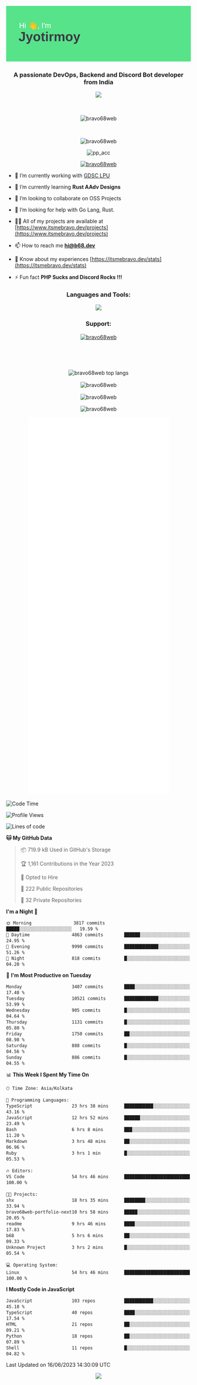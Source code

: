 <p align="center"><img src="header.png"></p>
<h3 align="center">A passionate DevOps, Backend and Discord Bot developer from India</h3>

<p align="center"><a href="https://discord.com/users/457039372009865226"><img src="https://lanyard-profile-readme.vercel.app/api/457039372009865226"></a></p>
                           
<br>
<p align="center"> <img src="https://komarev.com/ghpvc/?username=bravo68web&label=Profile%20views&color=0e75b6&style=flat" alt="bravo68web" /> </p>
<br>


<p align="center"><img src="https://github-profile-trophy.vercel.app/?username=bravo68web&theme=discord&column=3&row=2" alt="bravo68web" /> </p>
<p align="center"><img src="https://osu-embed.b68dev.xyz/pp_acc" alt="pp_acc" /> </p>

<p align="center"> <a href="https://twitter.com/bravo68web" target="blank"><img src="https://img.shields.io/twitter/follow/bravo68web?logo=twitter&style=for-the-badge" alt="bravo68web" /></a> </p>

- 🔭 I’m currently working with [GDSC LPU](https://gdsclpu.live/)

- 🌱 I’m currently learning **Rust AAdv Designs**

- 👯 I’m looking to collaborate on OSS Projects

- 🤝 I’m looking for help with Go Lang, Rust.

- 👨‍💻 All of my projects are available at [https://www.itsmebravo.dev/projects](https://www.itsmebravo.dev/projects)

<!-- - 💬 Ask me about **DF Techs** -->

- 📫 How to reach me **hi@b68.dev**

- 📄 Know about my experiences [https://itsmebravo.dev/stats](https://itsmebravo.dev/stats)

- ⚡ Fun fact **PHP Sucks and Discord Rocks !!!**

<h3 align="center">Languages and Tools:</h3>
<p align="center"> 
<img src="https://skillicons.dev/icons?i=aws,bash,c,cs,cpp,cloudflare,css,dart,devto,discord,bots,docker,electron,ember,emotion,express,fastapi,figma,firebase,flask,gcp,git,github,githubactions,go,gitlab,graphql,heroku,html,ai,ipfs,js,jest,linux,md,mastodon,mongodb,neovim,netlify,nextjs,nginx,nodejs,postgres,postman,powershell,py,react,redis,regex,replit,rocket,rust,sqlite,mysql,stackoverflow,styledcomponents,supabase,sentry,solidity,svg,tailwind,tauri,twitter,ts,unity,v,vercel,vim,vite,wasm,webpack,workers&perline=8&theme=dark" />
</p>

<h3 align="center">Support:</h3>
<p align="center"><a href="https://www.buymeacoffee.com/bravo68web"> <img align="center" src="https://cdn.buymeacoffee.com/buttons/v2/default-yellow.png" height="50" width="210" alt="bravo68web" /></a></p><br><br>
<br>

<p align="center"> <img align="center" src="https://github-readme-stats-sync.vercel.app/api/top-langs?username=bravo68web&count_private=true&show_icons=true&theme=radical&border_radius=10&&langs_count=10&layout=compact" alt="bravo68web top langs" /></p>

<p align="center"> <img align="center" src="https://github-readme-stats-sync.vercel.app/api?username=bravo68web&count_private=true&show_icons=true&theme=radical&border_radius=10" alt="bravo68web" /></p>

<p align="center"> <img align="center" src="https://github-readme-streak-stats.herokuapp.com?user=bravo68web&theme=dracula&hide_border=true" alt="bravo68web" /></p>

<p align="center"> <img align="center" src="https://github-readme-stats-sync.vercel.app/api/wakatime?username=bravo68web&count_private=true&show_icons=true&theme=aura_dark&border_radius=10&&langs_count=10&layout=compact&range=last_7_days" alt="bravo68web" /></p>

<p align="center"><img src="https://raw.githubusercontent.com/BRAVO68WEB/BRAVO68WEB/master/github-metrics.svg"></p>

<!--START_SECTION:waka-->
![Code Time](http://img.shields.io/badge/Code%20Time-4%2C907%20hrs%2050%20mins-blue)

![Profile Views](http://img.shields.io/badge/Profile%20Views-17-blue)

![Lines of code](https://img.shields.io/badge/From%20Hello%20World%20I%27ve%20Written-58.8%20million%20lines%20of%20code-blue)

**🐱 My GitHub Data** 

> 📦 719.9 kB Used in GitHub's Storage 
 > 
> 🏆 1,161 Contributions in the Year 2023
 > 
> 💼 Opted to Hire
 > 
> 📜 222 Public Repositories 
 > 
> 🔑 32 Private Repositories 
 > 
**I'm a Night 🦉** 

```text
🌞 Morning                3817 commits        █████░░░░░░░░░░░░░░░░░░░░   19.59 % 
🌆 Daytime                4863 commits        ██████░░░░░░░░░░░░░░░░░░░   24.95 % 
🌃 Evening                9990 commits        █████████████░░░░░░░░░░░░   51.26 % 
🌙 Night                  818 commits         █░░░░░░░░░░░░░░░░░░░░░░░░   04.20 % 
```
📅 **I'm Most Productive on Tuesday** 

```text
Monday                   3407 commits        ████░░░░░░░░░░░░░░░░░░░░░   17.48 % 
Tuesday                  10521 commits       █████████████░░░░░░░░░░░░   53.99 % 
Wednesday                905 commits         █░░░░░░░░░░░░░░░░░░░░░░░░   04.64 % 
Thursday                 1131 commits        █░░░░░░░░░░░░░░░░░░░░░░░░   05.80 % 
Friday                   1750 commits        ██░░░░░░░░░░░░░░░░░░░░░░░   08.98 % 
Saturday                 888 commits         █░░░░░░░░░░░░░░░░░░░░░░░░   04.56 % 
Sunday                   886 commits         █░░░░░░░░░░░░░░░░░░░░░░░░   04.55 % 
```


📊 **This Week I Spent My Time On** 

```text
🕑︎ Time Zone: Asia/Kolkata

💬 Programming Languages: 
TypeScript               23 hrs 38 mins      ███████████░░░░░░░░░░░░░░   43.16 % 
JavaScript               12 hrs 52 mins      ██████░░░░░░░░░░░░░░░░░░░   23.49 % 
Bash                     6 hrs 8 mins        ███░░░░░░░░░░░░░░░░░░░░░░   11.20 % 
Markdown                 3 hrs 48 mins       ██░░░░░░░░░░░░░░░░░░░░░░░   06.96 % 
Ruby                     3 hrs 1 min         █░░░░░░░░░░░░░░░░░░░░░░░░   05.53 % 

🔥 Editors: 
VS Code                  54 hrs 46 mins      █████████████████████████   100.00 % 

🐱‍💻 Projects: 
shx                      18 hrs 35 mins      ████████░░░░░░░░░░░░░░░░░   33.94 % 
bravo68web-portfolio-next10 hrs 58 mins      █████░░░░░░░░░░░░░░░░░░░░   20.05 % 
readme                   9 hrs 46 mins       ████░░░░░░░░░░░░░░░░░░░░░   17.83 % 
b68                      5 hrs 6 mins        ██░░░░░░░░░░░░░░░░░░░░░░░   09.33 % 
Unknown Project          3 hrs 2 mins        █░░░░░░░░░░░░░░░░░░░░░░░░   05.54 % 

💻 Operating System: 
Linux                    54 hrs 46 mins      █████████████████████████   100.00 % 
```

**I Mostly Code in JavaScript** 

```text
JavaScript               103 repos           ███████████░░░░░░░░░░░░░░   45.18 % 
TypeScript               40 repos            ████░░░░░░░░░░░░░░░░░░░░░   17.54 % 
HTML                     21 repos            ██░░░░░░░░░░░░░░░░░░░░░░░   09.21 % 
Python                   18 repos            ██░░░░░░░░░░░░░░░░░░░░░░░   07.89 % 
Shell                    11 repos            █░░░░░░░░░░░░░░░░░░░░░░░░   04.82 % 
```




 Last Updated on 16/06/2023 14:30:09 UTC
<!--END_SECTION:waka-->

<p align="center"><img src="https://bravo68web.me/images/header_.png"></p>

